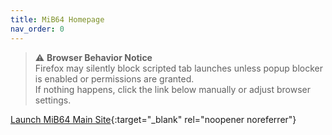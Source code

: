 ```yaml
---
title: MiB64 Homepage
nav_order: 0
---
```


<!-- ClauseEcho: Silent Tab Block Disclosure -->
> ⚠️ **Browser Behavior Notice**  
> Firefox may silently block scripted tab launches unless popup blocker is enabled
> or permissions are granted.  
> If nothing happens, click the link below manually or adjust browser settings.

[Launch MiB64 Main Site](mainsite-redirect.html){:target="_blank" rel="noopener noreferrer"}

<!-- ClauseEcho: Homepage Redirect Protocol Complete -->
